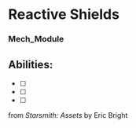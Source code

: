 # Reactive Shields
### Mech_Module


## Abilities:


- [ ] 

- [ ] 

- [ ] 



from *Starsmith: Assets* by Eric Bright